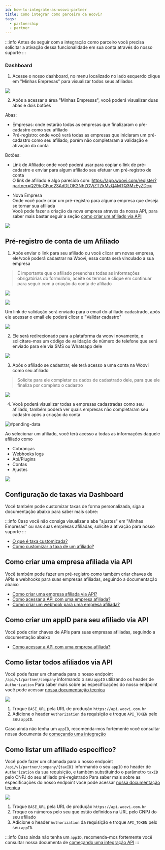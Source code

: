 ```yaml
---
id: how-to-integrate-as-woovi-partner
title: Como integrar como parceiro da Woovi?
tags:
  - partnership
  - partner
---
```


:::info
Antes de seguir com a integração como parceiro você precisa solicitar a ativação dessa funcionalidade em sua conta através do nosso suporte
:::

### Dashboard

1) Acesse o nosso dashboard, no menu localizado no lado esquerdo clique em "Minhas Empresas" para visualizar todos seus afiliados

![](./__assets__/how-to-integrate-as-woovi-partner/side-menu-my-companies.png)  

2) Após a acessar a área "Minhas Empresas", você poderá visualizar duas abas e dois botões


Abas:
- Empresas: onde estarão todas as empresas que finalizaram o pŕe-cadastro como seu afiliado  
- Pré-registro: onde você verá todas as empresas que iniciaram um pré-cadastro como seu afiliado, porém não completaram a validação e ativação da conta  

Botões:
- Link de Afiliado: onde você poderá usar para copiar o link de pré-cadastro e enviar para algum afiliado seu efetuar um pré-registro de conta  
O link de afiliado é algo parecido com:
https://app.woovi.com/register?partner=Q29tcGFue23AdDLOK2NhZGVjZTZkMzQ4MTQ3MzEyZDc=

- Nova Empresa  
Onde você pode criar um pré-registro para alguma empresa que deseja se tornar sua afiliada  
Você pode fazer a criação da nova empresa através da nossa API, para saber mais bastar seguir a seção [como criar um afiliado via API](#como-criar-um-afiliado-via-api)


![](./__assets__/how-to-integrate-as-woovi-partner/afilliate-link-and-new-company.png)

## Pré-registro de conta de um Afiliado

1) Após enviar o link para seu afiliado ou você clicar em novas empresa, ele/você poderá cadastrar na Woovi, essa conta será vinculado a sua empresa
> É importante que o afiliado preenchas todas as informações obrigatórias do formulário, aceite os termos e clique em continuar para seguir com a criação da conta de afiliado

![](./__assets__/how-to-integrate-as-woovi-partner/create-company-with-affiliate-link.png)

![](./__assets__/how-to-integrate-as-woovi-partner/info-send-email-to-validate-account.png)

Um link de validação será enviado para o email do afiliado cadastrado, após ele acessar o email ele poderá clicar e "Validar cadastro"

![](./__assets__/how-to-integrate-as-woovi-partner/link-email-affiliate-validate.png)

2) Ele será redirecionado para a plataforma da woovi novamente, e solicitare-mos um código de validação de número de telefone que será enviado para ele via SMS ou Whatsapp dele

![](./__assets__/how-to-integrate-as-woovi-partner/validate-phone-number-affiliate-account.png)

3) Após o afiliado se cadastrar, ele terá acesso a uma conta na Woovi como seu afiliado
> Solicite para ele completar os dados de cadastrado dele, para que ele finaliza por completo o cadastro

![](./__assets__/how-to-integrate-as-woovi-partner/affiliate-home-screen.png)

4) Você poderá visualizar todas a empresas cadastradas como seu afiliado, também poderá ver quais empresas não completaram seu cadastro após a criação da conta

![#pending-data](./__assets__/how-to-integrate-as-woovi-partner/list-your-afilliates.png)

Ao selecionar um afiliado, você terá acesso a todas as informações daquele afiliado como

- Cobranças
- Webhooks logs
- Api/Plugins
- Contas
- Ajustes

![](./__assets__/how-to-integrate-as-woovi-partner/afilliate-details.png)

## Configuração de taxas via Dashboard

Você também pode customizar taxas de forma personalizada, siga a documentação abaixo para saber mais sobre:

:::info
Caso você não consiga visualizar a aba "ajustes" em "Minhas Empresas" ou nas suas empresas afiliadas, solicite a ativação para nosso suporte
:::

- [O que é taxa customizada?](./custom-fee/what-is.md)
- [Como customizar a taxa de um afiliado?](./custom-fee/how-to-customize-the-fee-for-a-affiliate)

## Como criar uma empresa afiliada via API
Você também pode fazer um pré-registro como também criar chaves de APIs e webhooks para suas empresas afiliadas, seguindo a documentação abaixo

- [Como criar uma empresa afiliada via API?](./how-to-create-a-affiliate-company-via-api.md)
- [Como acessar a API com uma empresa afiliada?](./how-to-access-api-via-affiliated-company.md)
- [Como criar um webhook para uma empresa afiliada?](./how-to-create-a-webhook-to-affiliated-company.md)

## Como criar um appID para seu afiliado via API
Você pode criar chaves de APIs para suas empresas afiliadas, seguindo a documentação abaixo

- [Como acessar a API com uma empresa afiliada?](./how-to-access-api-via-affiliated-company.md)

## Como listar todos afiliados via API

Você pode fazer um chamada para o nosso endpoint `/api/v1/partner/company` informando o seu `appID` utilizando os header de `Authorization`
Para saber mais sobre as especificações do nosso endpoint você pode acessar [nossa documentação tecnica](https://developers.woovi.com.br/api#tag/partner-(request-access)/paths/~1api~1v1~1partner~1company/get)

![](./__assets__/how-to-integrate-as-woovi-partner/postman-get-affilliates.png)

1. Troque `BASE_URL` pela URL de produção `https://api.woovi.com.br`
3. Adicione o header `Authorization` da requisição e troque `API_TOKEN` pelo seu `appID`.

Caso ainda não tenha um `appID`, recomenda-mos fortemente você consultar nossa documenta de [começando uma integração](../apis/api-getting-started.md)

## Como listar um afiliado específico?

Você pode fazer um chamada para o nosso endpoint `/api/v1/partner/company/{taxID}` informando o seu `appID` no header de `Authorization` da sua requisição, e também substituindo o parâmetro `taxID` pelo CNPJ do seu afiliado pré-registrado
Para saber mais sobre as especificações do nosso endpoint você pode acessar [nossa documentação tecnica](https://developers.woovi.com.br/api#tag/partner-(request-access)/paths/~1api~1v1~1partner~1company~1%7BtaxID%7D/get)

![](./__assets__/how-to-integrate-as-woovi-partner/postman-get-affiliate-by-taxID.png)

1. Troque `BASE_URL` pela URL de produção `https://api.woovi.com.br`
2. Troque os números pelo seu que estão definidos na URL pelo CNPJ do seu afiliado
3. Adicione o header `Authorization` da requisição e troque `API_TOKEN` pelo seu `appID`.

:::info
Caso ainda não tenha um `appID`, recomenda-mos fortemente você consultar nossa documenta de [começando uma integração API](../apis/api-getting-started.md)
:::
